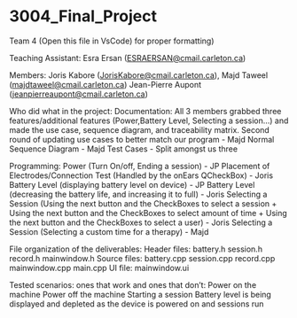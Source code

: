 # 3004_Final_Project

Team 4 (Open this file in VsCode) for proper formatting)

Teaching Assistant: Esra Ersan (ESRAERSAN@cmail.carleton.ca)

Members: Joris Kabore (JorisKabore@cmail.carleton.ca), Majd Taweel (majdtaweel@cmail.carleton.ca) Jean-Pierre Aupont (jeanpierreaupont@cmail.carleton.ca)

Who did what in the project: 
   Documentation:
      All 3 members grabbed three features/additional features (Power,Battery Level, Selecting a session...) and made the use case, sequence diagram, and traceability matrix.
      Second round of updating use cases to better match our program - Majd
      Normal Sequence Diagram - Majd
      Test Cases - Split amongst us three
      
   Programming:
      Power (Turn On/off, Ending a session) - JP
      Placement of Electrodes/Connection Test (Handled by the onEars QCheckBox) - Joris
      Battery Level (displaying battery level on device) - JP
      Battery Level (decreasing the battery life, and increasing it to full) - Joris
      Selecting a Session (Using the next button and the CheckBoxes to select a session + 
                           Using the next button and the CheckBoxes to select amount of time +
                           Using the next button and the CheckBoxes to select a user) - Joris
      Selecting a Session (Selecting a custom time for a therapy) - Majd
      
      

File organization of the deliverables:
    Header files:
        battery.h
        session.h
        record.h
        mainwindow.h
    Source files:
        battery.cpp
        session.cpp
        record.cpp
        mainwindow.cpp
        main.cpp
    UI file:
        mainwindow.ui

Tested scenarios: ones that work and ones that don’t:
    Power on the machine
    Power off the machine
    Starting a session
    Battery level is being displayed and depleted as the device is powered on and sessions run
   
